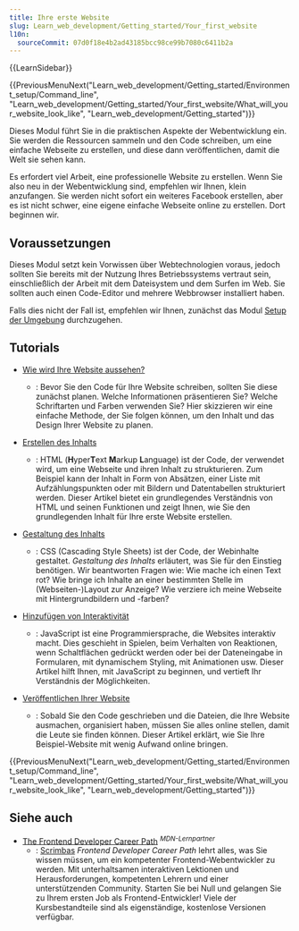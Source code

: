 ```yaml
---
title: Ihre erste Website
slug: Learn_web_development/Getting_started/Your_first_website
l10n:
  sourceCommit: 07d0f18e4b2ad43185bcc98ce99b7080c6411b2a
---
```


{{LearnSidebar}}

{{PreviousMenuNext("Learn_web_development/Getting_started/Environment_setup/Command_line", "Learn_web_development/Getting_started/Your_first_website/What_will_your_website_look_like", "Learn_web_development/Getting_started")}}

Dieses Modul führt Sie in die praktischen Aspekte der Webentwicklung ein. Sie werden die Ressourcen sammeln und den Code schreiben, um eine einfache Webseite zu erstellen, und diese dann veröffentlichen, damit die Welt sie sehen kann.

Es erfordert viel Arbeit, eine professionelle Website zu erstellen. Wenn Sie also neu in der Webentwicklung sind, empfehlen wir Ihnen, klein anzufangen. Sie werden nicht sofort ein weiteres Facebook erstellen, aber es ist nicht schwer, eine eigene einfache Webseite online zu erstellen. Dort beginnen wir.

## Voraussetzungen

Dieses Modul setzt kein Vorwissen über Webtechnologien voraus, jedoch sollten Sie bereits mit der Nutzung Ihres Betriebssystems vertraut sein, einschließlich der Arbeit mit dem Dateisystem und dem Surfen im Web. Sie sollten auch einen Code-Editor und mehrere Webbrowser installiert haben.

Falls dies nicht der Fall ist, empfehlen wir Ihnen, zunächst das Modul [Setup der Umgebung](/de/docs/Learn_web_development/Getting_started/Environment_setup) durchzugehen.

## Tutorials

- [Wie wird Ihre Website aussehen?](/de/docs/Learn_web_development/Getting_started/Your_first_website/What_will_your_website_look_like)

  - : Bevor Sie den Code für Ihre Website schreiben, sollten Sie diese zunächst planen. Welche Informationen präsentieren Sie? Welche Schriftarten und Farben verwenden Sie? Hier skizzieren wir eine einfache Methode, der Sie folgen können, um den Inhalt und das Design Ihrer Website zu planen.

- [Erstellen des Inhalts](/de/docs/Learn_web_development/Getting_started/Your_first_website/Creating_the_content)

  - : HTML (**H**yper**T**ext **M**arkup **L**anguage) ist der Code, der verwendet wird, um eine Webseite und ihren Inhalt zu strukturieren. Zum Beispiel kann der Inhalt in Form von Absätzen, einer Liste mit Aufzählungspunkten oder mit Bildern und Datentabellen strukturiert werden. Dieser Artikel bietet ein grundlegendes Verständnis von HTML und seinen Funktionen und zeigt Ihnen, wie Sie den grundlegenden Inhalt für Ihre erste Website erstellen.

- [Gestaltung des Inhalts](/de/docs/Learn_web_development/Getting_started/Your_first_website/Styling_the_content)

  - : CSS (Cascading Style Sheets) ist der Code, der Webinhalte gestaltet. _Gestaltung des Inhalts_ erläutert, was Sie für den Einstieg benötigen. Wir beantworten Fragen wie: Wie mache ich einen Text rot? Wie bringe ich Inhalte an einer bestimmten Stelle im (Webseiten-)Layout zur Anzeige? Wie verziere ich meine Webseite mit Hintergrundbildern und -farben?

- [Hinzufügen von Interaktivität](/de/docs/Learn_web_development/Getting_started/Your_first_website/Adding_interactivity)

  - : JavaScript ist eine Programmiersprache, die Websites interaktiv macht. Dies geschieht in Spielen, beim Verhalten von Reaktionen, wenn Schaltflächen gedrückt werden oder bei der Dateneingabe in Formularen, mit dynamischem Styling, mit Animationen usw. Dieser Artikel hilft Ihnen, mit JavaScript zu beginnen, und vertieft Ihr Verständnis der Möglichkeiten.

- [Veröffentlichen Ihrer Website](/de/docs/Learn_web_development/Getting_started/Your_first_website/Publishing_your_website)

  - : Sobald Sie den Code geschrieben und die Dateien, die Ihre Website ausmachen, organisiert haben, müssen Sie alles online stellen, damit die Leute sie finden können. Dieser Artikel erklärt, wie Sie Ihre Beispiel-Website mit wenig Aufwand online bringen.

{{PreviousMenuNext("Learn_web_development/Getting_started/Environment_setup/Command_line", "Learn_web_development/Getting_started/Your_first_website/What_will_your_website_look_like", "Learn_web_development/Getting_started")}}

## Siehe auch

- [The Frontend Developer Career Path](https://v2.scrimba.com/the-frontend-developer-career-path-c0j?via=mdn) <sup>_MDN-Lernpartner_</sup>
  - : [Scrimbas](https://scrimba.com?via=mdn) _Frontend Developer Career Path_ lehrt alles, was Sie wissen müssen, um ein kompetenter Frontend-Webentwickler zu werden. Mit unterhaltsamen interaktiven Lektionen und Herausforderungen, kompetenten Lehrern und einer unterstützenden Community. Starten Sie bei Null und gelangen Sie zu Ihrem ersten Job als Frontend-Entwickler! Viele der Kursbestandteile sind als eigenständige, kostenlose Versionen verfügbar.
